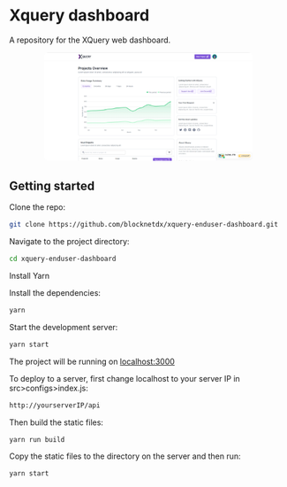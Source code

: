 # Xquery dashboard

A repository for the XQuery web dashboard.

<div align="center">
  <img style="border-radius: 8px" width="75%" src="public/assets/xquery-dashboard.png">
</div>


## Getting started

Clone the repo:

```bash
git clone https://github.com/blocknetdx/xquery-enduser-dashboard.git
```

Navigate to the project directory:

```bash
cd xquery-enduser-dashboard
```

Install Yarn

Install the dependencies:

```bash
yarn
```

Start the development server:

```bash
yarn start
```

The project will be running on [localhost:3000](http://localhost:3000)

To deploy to a server, first change localhost to your server IP in src>configs>index.js:

```bash
http://yourserverIP/api
```

Then build the static files:

```bash
yarn run build
```

Copy the static files to the directory on the server and then run:
```bash
yarn start
```